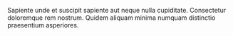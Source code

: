 Sapiente unde et suscipit sapiente aut neque nulla cupiditate. Consectetur doloremque rem nostrum. Quidem aliquam minima numquam distinctio praesentium asperiores.